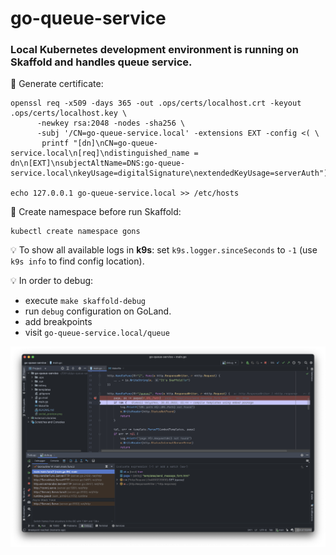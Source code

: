 # go-queue-service

### Local Kubernetes development environment is running on Skaffold and handles queue service.

📌 Generate certificate:
```
openssl req -x509 -days 365 -out .ops/certs/localhost.crt -keyout .ops/certs/localhost.key \
      -newkey rsa:2048 -nodes -sha256 \
      -subj '/CN=go-queue-service.local' -extensions EXT -config <( \
       printf "[dn]\nCN=go-queue-service.local\n[req]\ndistinguished_name = dn\n[EXT]\nsubjectAltName=DNS:go-queue-service.local\nkeyUsage=digitalSignature\nextendedKeyUsage=serverAuth")

echo 127.0.0.1 go-queue-service.local >> /etc/hosts
```

📌 Create namespace before run Skaffold:
```
kubectl create namespace gons
```

💡 To show all available logs in **k9s**: set `k9s.logger.sinceSeconds` to `-1` (use `k9s info` to find config location).

💡 In order to debug:
- execute `make skaffold-debug`
- run `debug` configuration on GoLand.
- add breakpoints
- visit `go-queue-service.local/queue`

![Debugging an application using Skaffold and Delve](social_preview.png)
